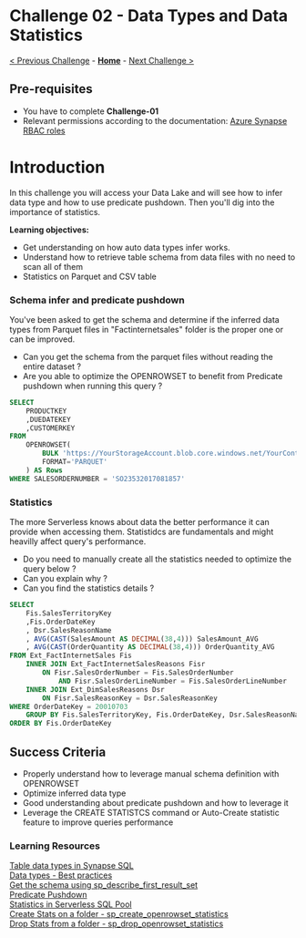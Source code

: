 # Challenge 02 - Data Types and Data Statistics 

[< Previous Challenge](./Challenge-01.md) - **[Home](../README.md)** - [Next Challenge >](./Challenge-03.md)

## Pre-requisites
- You have to complete **Challenge-01**
- Relevant permissions according to the documentation: [Azure Synapse RBAC roles](https://docs.microsoft.com/en-us/azure/synapse-analytics/security/synapse-workspace-synapse-rbac-roles)

# Introduction

In this challenge you will access your Data Lake and will see how to infer data type and how to use predicate pushdown. 
Then you'll dig into the importance of statistics. 

**Learning objectives:**
- Get understanding on how auto data types infer works. 
- Understand how to retrieve table schema from data files with no need to scan all of them
- Statistics on Parquet and CSV table

### Schema infer and predicate pushdown
You've been asked to get the schema and determine if the inferred data types from Parquet files in "Factinternetsales" folder is the proper one or can be improved. 
- Can you get the schema from the parquet files without reading the entire dataset ?
- Are you able to optimize the OPENROWSET to benefit from Predicate pushdown when running this query ?

```sql
SELECT
    PRODUCTKEY
	,DUEDATEKEY
	,CUSTOMERKEY
FROM  
    OPENROWSET(
        BULK 'https://YourStorageAccount.blob.core.windows.net/YourContainer/YourFolder/Parquet/Factinternetsales',
        FORMAT='PARQUET'
    ) AS Rows
WHERE SALESORDERNUMBER = 'SO23532017081857'
```


### Statistics 

The more Serverless knows about data the better performance it can provide when accessing them.
Statistidcs are fundamentals and might heavilly affect query's performance.
- Do you need to manually create all the statistics needed to optimize the query below ?
- Can you explain why ?
- Can you find the statistics details ?

```sql
SELECT 
	Fis.SalesTerritoryKey
	,Fis.OrderDateKey
	, Dsr.SalesReasonName
	, AVG(CAST(SalesAmount AS DECIMAL(38,4))) SalesAmount_AVG
	, AVG(CAST(OrderQuantity AS DECIMAL(38,4))) OrderQuantity_AVG
FROM Ext_FactInternetSales Fis 
	INNER JOIN Ext_FactInternetSalesReasons Fisr
		ON Fisr.SalesOrderNumber = Fis.SalesOrderNumber
			AND Fisr.SalesOrderLineNumber = Fis.SalesOrderLineNumber
	INNER JOIN Ext_DimSalesReasons Dsr
		ON Fisr.SalesReasonKey = Dsr.SalesReasonKey
WHERE OrderDateKey = 20010703
	GROUP BY Fis.SalesTerritoryKey, Fis.OrderDateKey, Dsr.SalesReasonName
ORDER BY Fis.OrderDateKey
```


## Success Criteria
- Properly understand how to leverage manual schema definition with OPENROWSET
- Optimize inferred data type
- Good understanding about predicate pushdown and how to leverage it
- Leverage the CREATE STATISTCS command or Auto-Create statistic feature to improve queries performance

### Learning Resources

[Table data types in Synapse SQL](https://learn.microsoft.com/en-us/azure/synapse-analytics/sql/develop-tables-data-types)  
[Data types - Best practices](https://learn.microsoft.com/en-us/azure/synapse-analytics/sql/best-practices-serverless-sql-pool#data-types)  
[Get the schema using sp_describe_first_result_set](https://learn.microsoft.com/en-us/sql/relational-databases/system-stored-procedures/sp-describe-first-result-set-transact-sql?view=sql-server-ver16)  
[Predicate Pushdown](https://learn.microsoft.com/en-us/azure/synapse-analytics/sql/best-practices-serverless-sql-pool#use-proper-collation-to-utilize-predicate-pushdown-for-character-columns)  
[Statistics in Serverless SQL Pool](<https://learn.microsoft.com/en-us/azure/synapse-analytics/sql/develop-tables-statistics#statistics-in-serverless-sql-pool>)  
[Create Stats on a folder - sp_create_openrowset_statistics](https://learn.microsoft.com/en-us/sql/relational-databases/system-stored-procedures/sp-create-openrowset-statistics)  
[Drop Stats from a folder - sp_drop_openrowset_statistics](<https://learn.microsoft.com/en-us/sql/relational-databases/system-stored-procedures/sp-drop-openrowset-statistics>)  
